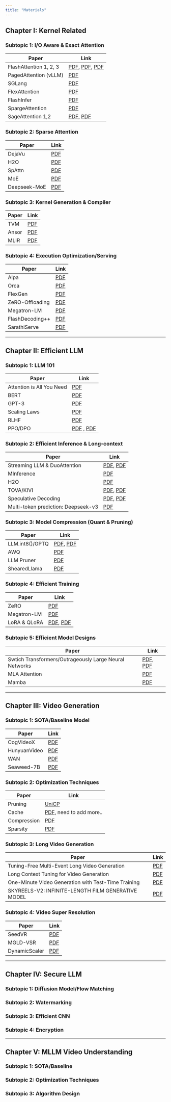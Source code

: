 ```yaml
---
title: "Materials"
---
```


## Chapter I: Kernel Related

### Subtopic 1: I/O Aware & Exact Attention

| Paper                                | Link                                               |
|--------------------------------------|----------------------------------------------------|
| FlashAttention 1, 2, 3               | [PDF](https://arxiv.org/pdf/2205.14135), [PDF](https://arxiv.org/pdf/2307.08691), [PDF](https://arxiv.org/pdf/2407.08608)                                                          |
| PagedAttention (vLLM)                | [PDF](https://arxiv.org/pdf/2309.06180)            |
| SGLang                               | [PDF](https://arxiv.org/pdf/2312.07104)            |
| FlexAttention                        | [PDF](https://arxiv.org/pdf/2412.05496)            |
| FlashInfer                           | [PDF](https://arxiv.org/pdf/2501.01005)            |
| SpargeAttention                      | [PDF](https://arxiv.org/pdf/2502.18137)            |
| SageAttention 1,2                    | [PDF](https://arxiv.org/pdf/2410.02367), [PDF](https://arxiv.org/abs/2411.10958)                                                                                      |

### Subtopic 2: Sparse Attention

| Paper                                | Link                                               |
|--------------------------------------|----------------------------------------------------|
| DejaVu                               | [PDF](https://arxiv.org/pdf/2310.17157)            |
| H2O                                  | [PDF](https://arxiv.org/abs/2306.14048)            |
| SpAttn                               | [PDF](https://arxiv.org/pdf/2012.09852)            |
| MoE                                  | [PDF](https://arxiv.org/pdf/1701.06538)            |
| Deepseek-MoE                         | [PDF](https://arxiv.org/pdf/2201.05596)            |

### Subtopic 3: Kernel Generation & Compiler

| Paper                                | Link                                               |
|--------------------------------------|----------------------------------------------------|
| TVM                                  | [PDF](https://www.usenix.org/system/files/osdi18-chen.pdf)   |
| Ansor                                | [PDF](https://arxiv.org/pdf/2006.06762)            |
| MLIR                                 | [PDF](https://arxiv.org/abs/2002.11054)            |

### Subtopic 4: Execution Optimization/Serving

| Paper                                | Link                                               |
|--------------------------------------|----------------------------------------------------|
| Alpa                                 | [PDF](https://www.usenix.org/system/files/osdi22-zheng-lianmin.pdf)   |
| Orca                                 | [PDF](https://www.usenix.org/system/files/osdi22-yu.pdf)            |
| FlexGen                              | [PDF](https://arxiv.org/pdf/2303.06865)            |
| ZeRO-Offloading                      | [PDF](https://arxiv.org/abs/1910.02054)   |
| Megatron-LM                          | [PDF](https://arxiv.org/abs/1909.08053)            |
| FlashDecoding++                      | [PDF](https://arxiv.org/pdf/2311.01282)            |
| SarathiServe                         | [PDF](https://www.usenix.org/system/files/osdi24-agrawal.pdf)   |

---

## Chapter II: Efficient LLM

### Subtopic 1: LLM 101

| Paper                                                | Link                                               |
|------------------------------------------------------|----------------------------------------------------|
| Attention is All You Need                            | [PDF](https://arxiv.org/abs/1706.03762)            |
| BERT                                                 | [PDF](https://arxiv.org/abs/1810.04805)            |
| GPT-3                                                | [PDF](https://arxiv.org/abs/2005.14165)            |
| Scaling Laws                                         | [PDF](https://arxiv.org/pdf/2001.08361)            |
| RLHF                                                 | [PDF](https://arxiv.org/abs/2203.02155)            |
| PPO/DPO                                              | [PDF](https://arxiv.org/abs/1707.06347) , [PDF](https://arxiv.org/abs/2305.18290)           |


### Subtopic 2: Efficient Inference & Long-context

| Paper                                                | Link                                               |
|------------------------------------------------------|----------------------------------------------------|
| Streaming LLM & DuoAttention                         | [PDF](https://arxiv.org/abs/2309.17453), [PDF](https://arxiv.org/pdf/2410.10819)                                                                                                      |
| MInference                                           | [PDF](https://arxiv.org/abs/2407.02490  )          |
| H2O                                                  | [PDF](https://arxiv.org/abs/2306.14048)            |
| TOVA/KIVI                                            | [PDF](https://arxiv.org/pdf/2401.06104), [PDF](https://arxiv.org/abs/2402.02750)            |
| Speculative Decoding                                 | [PDF](https://arxiv.org/abs/2211.17192), [PDF](https://arxiv.org/abs/2401.10774)             |
| Multi-token prediction: Deepseek-v3                               | [PDF](https://arxiv.org/abs/2412.19437)                                  |

### Subtopic 3: Model Compression (Quant & Pruning)

| Paper                                                | Link                                               |
|------------------------------------------------------|----------------------------------------------------|
| LLM.int8()/GPTQ                                      | [PDF](https://arxiv.org/abs/2208.07339), [PDF](https://arxiv.org/abs/2210.17323)            |
| AWQ                                                  | [PDF](https://arxiv.org/abs/2306.00978)            |
| LLM Pruner                                                | [PDF](https://arxiv.org/abs/2305.11627)            |
| ShearedLlama                                         | [PDF](https://arxiv.org/pdf/2310.06694)            |

### Subtopic 4: Efficient Training

| Paper                                                | Link                                               |
|------------------------------------------------------|----------------------------------------------------|
| ZeRO                                      | [PDF](https://arxiv.org/abs/1910.02054)  |
| Megatron-LM                                                  | [PDF](https://arxiv.org/abs/1909.08053)            |
| LoRA & QLoRA                                                | [PDF](https://arxiv.org/abs/2106.09685), [PDF](https://arxiv.org/abs/2305.14314)            |

### Subtopic 5: Efficient Model Designs

| Paper                                                | Link                                               |
|------------------------------------------------------|----------------------------------------------------|
| Swtich Transformers/Outrageously Large Neural Networks                                      | [PDF](https://arxiv.org/abs/2101.03961), [PDF](https://arxiv.org/abs/1701.06538)  |
| MLA Attention                                                  | [PDF](https://arxiv.org/abs/2412.19437)            |
| Mamba                                                | [PDF](https://arxiv.org/abs/2312.00752)            |


---

## Chapter III: Video Generation

### Subtopic 1: SOTA/Baseline Model

| Paper                                                | Link                                               |
|------------------------------------------------------|----------------------------------------------------|
| CogVideoX                                            | [PDF](https://arxiv.org/pdf/2408.06072)            |
| HunyuanVideo                                                 | [PDF]( https://arxiv.org/pdf/2412.03603 )            |
| WAN                                                | [PDF](https://files.alicdn.com/tpsservice/5c9de1c74de03972b7aa657e5a54756b.pdf)            |
| Seaweed-7B                                         | [PDF]( https://seaweed.video/seaweed.pdf )            |

### Subtopic 2: Optimization Techniques

| Paper                                                | Link                                               |
|------------------------------------------------------|----------------------------------------------------|
| Pruning                                            | [UniCP](https://arxiv.org/pdf/2502.04393)            |
| Cache                                              | [PDF]( https://arxiv.org/pdf/2504.03140 ), need to add more..|
| Compression                                        | [PDF](https://arxiv.org/pdf/2410.10733)            |
| Sparsity                                         | [PDF](  https://arxiv.org/pdf/2502.21079 )            |

### Subtopic 3: Long Video Generation

| Paper                                                | Link                                               |
|------------------------------------------------------|----------------------------------------------------|
| Tuning-Free Multi-Event Long Video Generation                                            | [PDF](https://arxiv.org/pdf/2503.08605)            |
| Long Context Tuning for Video Generation                                              | [PDF]( https://arxiv.org/pdf/2503.10589 )|
| One-Minute Video Generation with Test-Time Training                                        | [PDF](https://www.alphaxiv.org/abs/2504.05298)            |
| SKYREELS-V2: INFINITE-LENGTH FILM GENERATIVE MODEL                                         | [PDF](   https://arxiv.org/pdf/2504.13074 )            |

### Subtopic 4: Video Super Resolution

| Paper                                                | Link                                               |
|------------------------------------------------------|----------------------------------------------------|
| SeedVR                                            | [PDF](https://arxiv.org/abs/2501.01320)            |
| MGLD-VSR                                              | [PDF]( https://arxiv.org/abs/2312.00853 )|
| DynamicScaler                                         | [PDF](   https://arxiv.org/abs/2412.11100 )            |

---

## Chapter IV: Secure LLM

### Subtopic 1: Diffusion Model/Flow Matching

### Subtopic 2: Watermarking

### Subtopic 3: Efficient CNN

### Subtopic 4: Encryption

---

## Chapter V: MLLM Video Understanding

### Subtopic 1: SOTA/Baseline

### Subtopic 2: Optimization Techniques

### Subtopic 3: Algorithm Design
